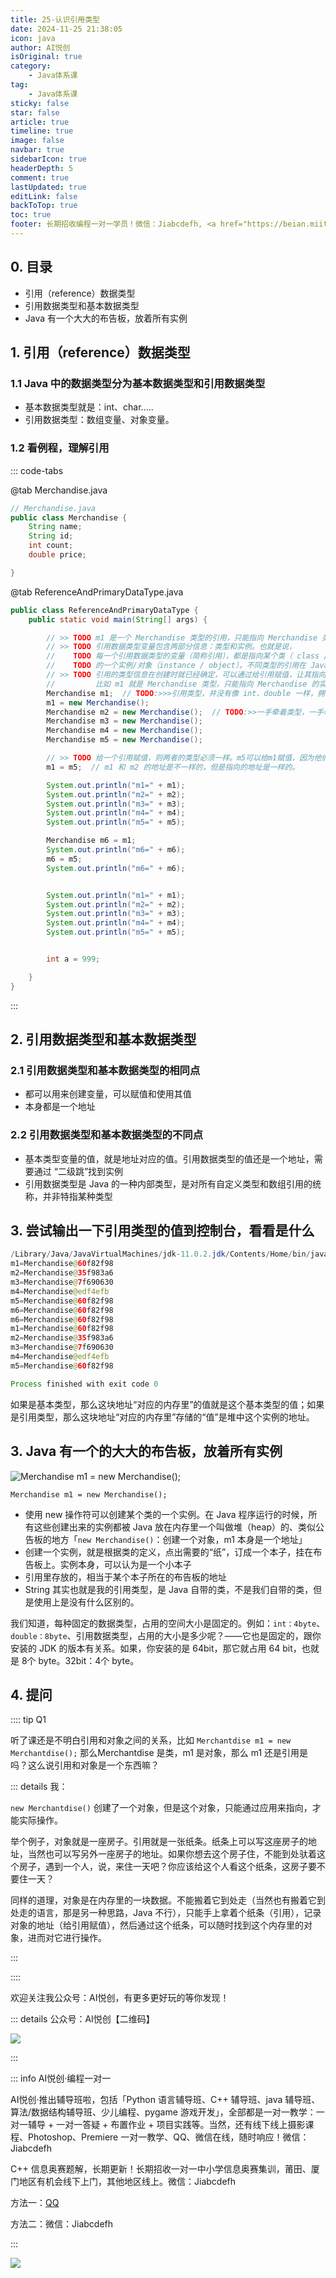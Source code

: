 ```yaml
---
title: 25-认识引用类型
date: 2024-11-25 21:38:05
icon: java
author: AI悦创
isOriginal: true
category: 
    - Java体系课
tag:
    - Java体系课
sticky: false
star: false
article: true
timeline: true
image: false
navbar: true
sidebarIcon: true
headerDepth: 5
comment: true
lastUpdated: true
editLink: false
backToTop: true
toc: true
footer: 长期招收编程一对一学员！微信：Jiabcdefh, <a href="https://beian.miit.gov.cn/" target="_blank">闽ICP备19021486号-6</a>
---
```


## 0. 目录

- 引用（reference）数据类型
- 引用数据类型和基本数据类型
- Java 有一个大大的布告板，放着所有实例

## 1. 引用（reference）数据类型

### 1.1 Java 中的数据类型分为基本数据类型和引用数据类型

- 基本数据类型就是：int、char.....
- 引用数据类型：数组变量、对象变量。

### 1.2 看例程，理解引用

::: code-tabs

@tab Merchandise.java

```java
// Merchandise.java
public class Merchandise {
    String name;
    String id;
    int count;
    double price;

}
```

@tab ReferenceAndPrimaryDataType.java

```java
public class ReferenceAndPrimaryDataType {
    public static void main(String[] args) {

        // >> TODO m1 是一个 Merchandise 类型的引用，只能指向 Merchandise 类型的实例
        // >> TODO 引用数据类型变量包含两部分信息：类型和实例。也就是说，
        //    TODO 每一个引用数据类型的变量（简称引用），都是指向某个类（ class /自定义类型）
        //    TODO 的一个实例/对象（instance / object）。不同类型的引用在 Java 的世界里都是引用。
        // >> TODO 引用的类型信息在创建时就已经确定，可以通过给引用赋值，让其指向不同的实例.
        //         比如 m1 就是 Merchandise 类型，只能指向 Merchandise 的实例。
        Merchandise m1;  // TODO:>>>引用类型，并没有像 int、double 一样，拥有一个明确的名字。引用类型就像下面所有用类来引用创建的变量，都是引用类型。
        m1 = new Merchandise();
        Merchandise m2 = new Merchandise();  // TODO:>>一手牵着类型，一手牵着实例，这就是引用
        Merchandise m3 = new Merchandise();
        Merchandise m4 = new Merchandise();
        Merchandise m5 = new Merchandise();

        // >> TODO 给一个引用赋值，则两者的类型必须一样。m5可以给m1赋值，因为他们类型是一样的
        m1 = m5;  // m1 和 m2 的地址是不一样的，但是指向的地址是一样的。

        System.out.println("m1=" + m1);
        System.out.println("m2=" + m2);
        System.out.println("m3=" + m3);
        System.out.println("m4=" + m4);
        System.out.println("m5=" + m5);

        Merchandise m6 = m1;
        System.out.println("m6=" + m6);
        m6 = m5;
        System.out.println("m6=" + m6);


        System.out.println("m1=" + m1);
        System.out.println("m2=" + m2);
        System.out.println("m3=" + m3);
        System.out.println("m4=" + m4);
        System.out.println("m5=" + m5);


        int a = 999;

    }
}
```



:::



## 2. 引用数据类型和基本数据类型

### 2.1 引用数据类型和基本数据类型的相同点

- 都可以用来创建变量，可以赋值和使用其值
- 本身都是一个地址

### 2.2 引用数据类型和基本数据类型的不同点

- 基本类型变量的值，就是地址对应的值。引用数据类型的值还是一个地址，需要通过 “二级跳”找到实例
- 引用数据类型是 Java 的一种内部类型，是对所有自定义类型和数组引用的统称，并非特指某种类型

## 3. 尝试输出一下引用类型的值到控制台，看看是什么 

```java
/Library/Java/JavaVirtualMachines/jdk-11.0.2.jdk/Contents/Home/bin/java -javaagent:/Applications/IntelliJ IDEA.app/Contents/lib/idea_rt.jar=58585:/Applications/IntelliJ IDEA.app/Contents/bin -Dfile.encoding=UTF-8 -classpath /Users/aiyuechuang/GitHubPage/Java_Coder/Coder33/out/production/Coder33 ReferenceAndPrimaryDataType
m1=Merchandise@60f82f98
m2=Merchandise@35f983a6
m3=Merchandise@7f690630
m4=Merchandise@edf4efb
m5=Merchandise@60f82f98
m6=Merchandise@60f82f98
m6=Merchandise@60f82f98
m1=Merchandise@60f82f98
m2=Merchandise@35f983a6
m3=Merchandise@7f690630
m4=Merchandise@edf4efb
m5=Merchandise@60f82f98

Process finished with exit code 0
```

如果是基本类型，那么这块地址“对应的内存里”的值就是这个基本类型的值；如果是引用类型，那么这块地址“对应的内存里”存储的“值”是堆中这个实例的地址。

## 3. Java 有一个的大大的布告板，放着所有实例

![Merchandise m1 = new Merchandise();](./25.assets/1666626377076-1826f355-c981-42c1-ac1a-c8ddb6fabef7.png)

`Merchandise m1 = new Merchandise();`

- 使用 new 操作符可以创建某个类的一个实例。在 Java 程序运行的时候，所有这些创建出来的实例都被 Java 放在内存里一个叫做堆（heap）的、类似公告板的地方「`new Merchandise()`：创建一个对象，m1 本身是一个地址」
- 创建一个实例，就是根据类的定义，点出需要的“纸”，订成一个本子，挂在布告板上。实例本身，可以认为是一个小本子
- 引用里存放的，相当于某个本子所在的布告板的地址
- String 其实也就是我的引用类型，是 Java 自带的类，不是我们自带的类，但是使用上是没有什么区别的。

我们知道，每种固定的数据类型，占用的空间大小是固定的。例如：`int：4byte`、`double：8byte`、引用数据类型，占用的大小是多少呢？——它也是固定的，跟你安装的 JDK 的版本有关系。如果，你安装的是 64bit，那它就占用 64 bit，也就是 8个 byte。32bit：4个 byte。

## 4. 提问

:::: tip Q1

听了课还是不明白引用和对象之间的关系，比如 `Merchantdise m1 = new Merchantdise();` 那么Merchantdise 是类，m1 是对象，那么 m1 还是引用是吗？这么说引用和对象是一个东西嘛？

::: details 我：

`new Merchantdise()` 创建了一个对象，但是这个对象，只能通过应用来指向，才能实际操作。 

举个例子，对象就是一座房子。引用就是一张纸条。纸条上可以写这座房子的地址，当然也可以写另外一座房子的地址。如果你想去这个房子住，不能到处驮着这个房子，遇到一个人，说，来住一天吧？你应该给这个人看这个纸条，这房子要不要住一天？ 

同样的道理，对象是在内存里的一块数据。不能搬着它到处走（当然也有搬着它到处走的语言，那是另一种思路，Java 不行），只能手上拿着个纸条（引用），记录对象的地址（给引用赋值），然后通过这个纸条，可以随时找到这个内存里的对象，进而对它进行操作。

:::

::::















欢迎关注我公众号：AI悦创，有更多更好玩的等你发现！

::: details 公众号：AI悦创【二维码】

![](/gzh.jpg)

:::

::: info AI悦创·编程一对一

AI悦创·推出辅导班啦，包括「Python 语言辅导班、C++ 辅导班、java 辅导班、算法/数据结构辅导班、少儿编程、pygame 游戏开发」，全部都是一对一教学：一对一辅导 + 一对一答疑 + 布置作业 + 项目实践等。当然，还有线下线上摄影课程、Photoshop、Premiere 一对一教学、QQ、微信在线，随时响应！微信：Jiabcdefh

C++ 信息奥赛题解，长期更新！长期招收一对一中小学信息奥赛集训，莆田、厦门地区有机会线下上门，其他地区线上。微信：Jiabcdefh

方法一：[QQ](http://wpa.qq.com/msgrd?v=3&uin=1432803776&site=qq&menu=yes)

方法二：微信：Jiabcdefh

:::

![](/zsxq.jpg)
